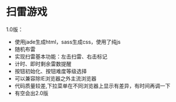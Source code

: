 ﻿# 扫雷游戏

1.0版：
- 使用jade生成html，sass生成css，使用了纯js
- 随机布雷
- 实现扫雷基本功能：左击扫雷、右击标记
- 计时、即时剩余雷数提醒
- 按钮初始化、按钮难度等级选择
- 可以兼容除IE浏览器之外主流浏览器
- 代码质量较差,下拉菜单在不同浏览器上显示有差异，有时间再调一下
- 有空会出2.0版

